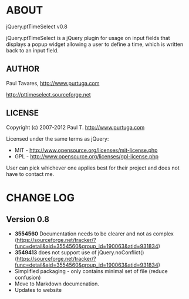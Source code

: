ABOUT
=====

jQuery.ptTimeSelect v0.8

jQuery.ptTimeSelect is a jQuery plugin for usage on input fields
that displays a popup widget allowing a user to define a time,
which is written back to an input field.

 
AUTHOR
------

Paul Tavares, <http://www.purtuga.com>

<http://pttimeselect.sourceforge.net>


LICENSE
-------
 
Copyright (c) 2007-2012 Paul T. <http://www.purtuga.com>

Licensed under the same terms as jQuery:

-   MIT - <http://www.opensource.org/licenses/mit-license.php>
-   GPL - <http://www.opensource.org/licenses/gpl-license.php>
    
User can pick whichever one applies best for their project
and does not have to contact me.



CHANGE LOG
==========

Version 0.8
-----------

*   **3554560** Documentation needs to be clearer and not as complex
                (<https://sourceforge.net/tracker/?func=detail&aid=3554560&group_id=190063&atid=931834>)
*   **3549413** does not support use of jQuery.noConflict() 
                (<https://sourceforge.net/tracker/?func=detail&aid=3554560&group_id=190063&atid=931834>)
*   Simplified packaging - only contains minimal set of file (reduce confusion)
*   Move to Markdown documenation.
*   Updates to website 




